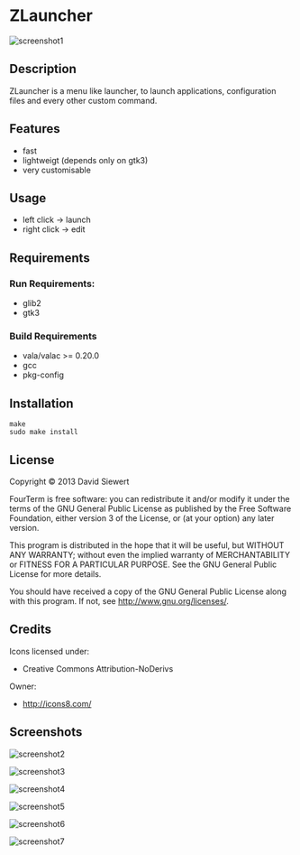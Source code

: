 # ZLauncher #

![screenshot1](https://raw.github.com/zeromancer/zlauncher/tree/master/screenshots/1.png)

## Description ##

ZLauncher is a menu like launcher,
to launch applications, configuration files 
and every other custom command.


## Features ##
 * fast
 * lightweigt (depends only on gtk3)
 * very customisable


## Usage ##
 * left click -> launch
 * right click -> edit


## Requirements ##

### Run Requirements:
 * glib2
 * gtk3


### Build Requirements
 * vala/valac >= 0.20.0
 * gcc
 * pkg-config

 
## Installation ##

```
make
sudo make install
```


## License ##

Copyright © 2013 David Siewert

FourTerm is free software: you can redistribute it and/or modify it under the terms of the GNU General Public License as published by the Free Software Foundation, either version 3 of the License, or (at your option) any later version.

This program is distributed in the hope that it will be useful, but WITHOUT ANY WARRANTY; without even the implied warranty of MERCHANTABILITY or FITNESS FOR A PARTICULAR PURPOSE. See the GNU General Public License for more details.

You should have received a copy of the GNU General Public License along with this program. If not, see http://www.gnu.org/licenses/.

## Credits ##

Icons licensed under:
 * Creative Commons Attribution-NoDerivs

Owner:
 * http://icons8.com/


## Screenshots ##

![screenshot2](https://raw.github.com/zeromancer/zlauncher/tree/master/screenshots/2.png)

![screenshot3](https://github.com/zeromancer/zlauncher/tree/master/screenshots/3.png)

![screenshot4](https://github.com/zeromancer/zlauncher/tree/master/screenshots/4.png)

![screenshot5](https://github.com/zeromancer/zlauncher/tree/master/screenshots/5.png)

![screenshot6](https://github.com/zeromancer/zlauncher/tree/master/screenshots/6.png)

![screenshot7](https://github.com/zeromancer/zlauncher/tree/master/screenshots/7.png)

